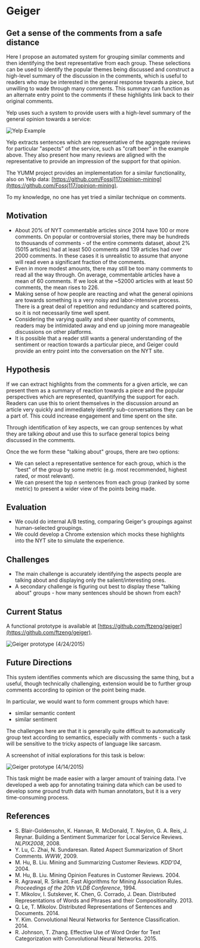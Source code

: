 # Geiger
## Get a sense of the comments from a safe distance

Here I propose an automated system for grouping similar comments and then identifying the best representative from each group. These selections can be used to identify the popular themes being discussed and construct a high-level summary of the discussion in the comments, which is useful to readers who may be interested in the general response towards a piece, but unwilling to wade through many comments. This summary can function as an alternate entry point to the comments if these highlights link back to their original comments.

Yelp uses such a system to provide users with a high-level summary of the general opinion towards a service:

![Yelp Example](yelp.png)

Yelp extracts sentences which are representative of the aggregate reviews for particular "aspects" of the service, such as "craft beer" in the example above. They also present how many reviews are aligned with the representative to provide an impression of the support for that opinion.

The YUMM project provides an implementation for a similar functionality, also on Yelp data: [https://github.com/Fossj117/opinion-mining](https://github.com/Fossj117/opinion-mining).

To my knowledge, no one has yet tried a similar technique on comments.

## Motivation

- About 20% of NYT commentable articles since 2014 have 100 or more comments. On popular or controversial stories, there may be hundreds to thousands of comments - of the entire comments dataset, about 2% (5015 articles) had at least 500 comments and 139 articles had over 2000 comments. In these cases it is unrealistic to assume that anyone will read even a significant fraction of the comments.
- Even in more modest amounts, there may still be too many comments to read all the way through. On average, commentable articles have a mean of 60 comments. If we look at the ~52000 articles with at least 50 comments, the mean rises to 226.
- Making sense of how people are reacting and what the general opinions are towards something is a very noisy and labor-intensive process. There is a great deal of repetition and redundancy and scattered points, so it is not necessarily time well spent.
- Considering the varying quality and sheer quantity of comments, readers may be intimidated away and end up joining more manageable discussions on other platforms.
- It is possible that a reader still wants a general understanding of the sentiment or reaction towards a particular piece, and Geiger could provide an entry point into the conversation on the NYT site.

## Hypothesis

If we can extract highlights from the comments for a given article, we can present them as a summary of reaction towards a piece and the popular perspectives which are represented, quantifying the support for each. Readers can use this to orient themselves in the discussion around an article very quickly and immediately identify sub-conversations they can be a part of. This could increase engagement and time spent on the site.

Through identification of key aspects, we can group sentences by what they are talking _about_ and use this to surface general topics being discussed in the comments.

Once the we form these "talking about" groups, there are two options:

- We can select a representative sentence for each group, which is the "best" of the group by some metric (e.g. most recommended, highest rated, or most relevant).
- We can present the top _n_ sentences from each group (ranked by some metric) to present a wider view of the points being made.

## Evaluation

- We could do internal A/B testing, comparing Geiger's groupings against human-selected groupings.
- We could develop a Chrome extension which mocks these highlights into the NYT site to simulate the experience.

## Challenges

- The main challenge is accurately identifying the aspects people are talking about and displaying only the salient/interesting ones.
- A secondary challenge is figuring out best to display these "talking about" groups - how many sentences should be shown from each?

## Current Status

A functional prototype is available at [https://github.com/ftzeng/geiger](https://github.com/ftzeng/geiger).

![Geiger prototype (4/24/2015)](proto.png)


## Future Directions

This system identifies comments which are discussing the same thing, but a useful, though technically challenging, extension would be to further group comments according to opinion or the point being made.

In particular, we would want to form comment groups which have:

- similar semantic content
- similar sentiment

The challenges here are that it is generally quite difficult to automatically group text according to semantics, especially with comments - such a task will be sensitive to the tricky aspects of language like sarcasm.

A screenshot of initial explorations for this task is below:

![Geiger prototype (4/14/2015)](proto2.png)

This task might be made easier with a larger amount of training data. I've developed a web app for annotating training data which can be used to develop some ground truth data with human annotators, but it is a very time-consuming process.

## References

- S. Blair-Goldensohn, K. Hannan, R. McDonald, T. Neylon, G. A. Reis, J. Reynar. Building a Sentiment Summarizer for Local Service Reviews. _NLPIX2008_, 2008.
- Y. Lu, C. Zhai, N. Sundaresan. Rated Aspect Summarization of Short Comments. _WWW_, 2009.
- M. Hu, B. Liu. Mining and Summarizing Customer Reviews. _KDD'04_, 2004.
- M. Hu, B. Liu. Mining Opinion Features in Customer Reviews. 2004.
- R. Agrawal, R. Srikant. Fast Algorithms for Mining Association Rules. _Proceedings of the 20th VLDB Conference_, 1994.
- T. Mikolov, I. Sutskever, K. Chen, G. Corrado, J. Dean. Distributed Representations of Words and Phrases and their Compositionality. 2013.
- Q. Le, T. Mikolov. Distributed Representations of Sentences and Documents. 2014.
- Y. Kim. Convolutional Neural Networks for Sentence Classification. 2014.
- R. Johnson, T. Zhang. Effective Use of Word Order for Text Categorization with Convolutional Neural Networks. 2015.
